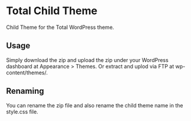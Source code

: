 Total Child Theme
=================

Child Theme for the Total WordPress theme.

## Usage
Simply download the zip and upload the zip under your WordPress dashboard at Appearance > Themes. Or extract and uplod via FTP at wp-content/themes/.


## Renaming
You can rename the zip file and also rename the child theme name in the style.css file.
